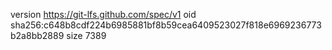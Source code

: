 version https://git-lfs.github.com/spec/v1
oid sha256:c648b8cdf224b6985881bf8b59cea6409523027f818e6969236773b2a8bb2889
size 7389
